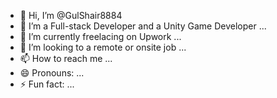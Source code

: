 - 👋 Hi, I’m @GulShair8884
- 👀 I’m a Full-stack Developer and a Unity Game Developer ...
- 🌱 I’m currently freelacing on Upwork ...
- 💞️ I’m looking to a remote or onsite job ...
- 📫 How to reach me ...
- 😄 Pronouns: ...
- ⚡ Fun fact: ...

<!---
GulShair8884/GulShair8884 is a ✨ special ✨ repository because its `README.md` (this file) appears on your GitHub profile.
You can click the Preview link to take a look at your changes.
--->
